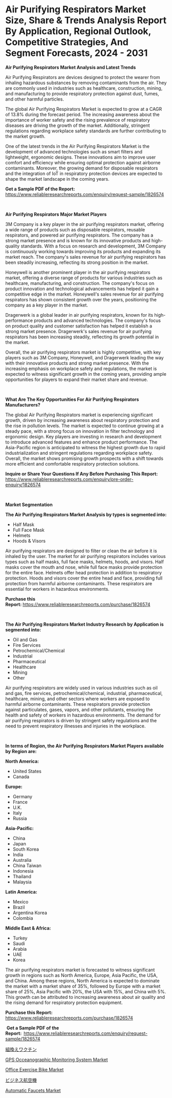 <p><h1>Air Purifying Respirators Market Size, Share & Trends Analysis Report By Application, Regional Outlook, Competitive Strategies, And Segment Forecasts, 2024 - 2031</h1></p><p><strong>Air Purifying Respirators Market Analysis and Latest Trends</strong></p>
<p><p>Air Purifying Respirators are devices designed to protect the wearer from inhaling hazardous substances by removing contaminants from the air. They are commonly used in industries such as healthcare, construction, mining, and manufacturing to provide respiratory protection against dust, fumes, and other harmful particles.</p><p>The global Air Purifying Respirators Market is expected to grow at a CAGR of 13.8% during the forecast period. The increasing awareness about the importance of worker safety and the rising prevalence of respiratory diseases are driving the growth of the market. Additionally, stringent regulations regarding workplace safety standards are further contributing to the market growth.</p><p>One of the latest trends in the Air Purifying Respirators Market is the development of advanced technologies such as smart filters and lightweight, ergonomic designs. These innovations aim to improve user comfort and efficiency while ensuring optimal protection against airborne contaminants. Moreover, the growing demand for disposable respirators and the integration of IoT in respiratory protection devices are expected to shape the market landscape in the coming years.</p></p>
<p><strong>Get a Sample PDF of the Report:&nbsp;</strong> <a href="https://www.reliableresearchreports.com/enquiry/request-sample/1826574">https://www.reliableresearchreports.com/enquiry/request-sample/1826574</a></p>
<p>&nbsp;</p>
<p><strong>Air Purifying Respirators Major Market Players</strong></p>
<p><p>3M Company is a key player in the air purifying respirators market, offering a wide range of products such as disposable respirators, reusable respirators, and powered air purifying respirators. The company has a strong market presence and is known for its innovative products and high-quality standards. With a focus on research and development, 3M Company is continuously working towards improving its products and expanding its market reach. The company's sales revenue for air purifying respirators has been steadily increasing, reflecting its strong position in the market.</p><p>Honeywell is another prominent player in the air purifying respirators market, offering a diverse range of products for various industries such as healthcare, manufacturing, and construction. The company's focus on product innovation and technological advancements has helped it gain a competitive edge in the market. Honeywell's sales revenue for air purifying respirators has shown consistent growth over the years, positioning the company as a key player in the market.</p><p>Dragerwerk is a global leader in air purifying respirators, known for its high-performance products and advanced technologies. The company's focus on product quality and customer satisfaction has helped it establish a strong market presence. Dragerwerk's sales revenue for air purifying respirators has been increasing steadily, reflecting its growth potential in the market.</p><p>Overall, the air purifying respirators market is highly competitive, with key players such as 3M Company, Honeywell, and Dragerwerk leading the way with their innovative products and strong market presence. With the increasing emphasis on workplace safety and regulations, the market is expected to witness significant growth in the coming years, providing ample opportunities for players to expand their market share and revenue.</p></p>
<p>&nbsp;</p>
<p><strong>What Are The Key Opportunities For Air Purifying Respirators Manufacturers?</strong></p>
<p><p>The global Air Purifying Respirators market is experiencing significant growth, driven by increasing awareness about respiratory protection and the rise in pollution levels. The market is expected to continue growing at a steady pace, with a strong focus on innovation in filter technology and ergonomic design. Key players are investing in research and development to introduce advanced features and enhance product performance. The Asia-Pacific region is anticipated to witness the highest growth due to rapid industrialization and stringent regulations regarding workplace safety. Overall, the market shows promising growth prospects with a shift towards more efficient and comfortable respiratory protection solutions.</p></p>
<p><strong>Inquire or Share Your Questions If Any Before Purchasing This Report:</strong> <a href="https://www.reliableresearchreports.com/enquiry/pre-order-enquiry/1826574">https://www.reliableresearchreports.com/enquiry/pre-order-enquiry/1826574</a></p>
<p>&nbsp;</p>
<p><strong>Market Segmentation</strong></p>
<p><strong>The Air Purifying Respirators Market Analysis by types is segmented into:</strong></p>
<p><ul><li>Half Mask</li><li>Full Face Mask</li><li>Helmets</li><li>Hoods & Visors</li></ul></p>
<p><p>Air purifying respirators are designed to filter or clean the air before it is inhaled by the user. The market for air purifying respirators includes various types such as half masks, full face masks, helmets, hoods, and visors. Half masks cover the mouth and nose, while full face masks provide protection for the entire face. Helmets offer head protection in addition to respiratory protection. Hoods and visors cover the entire head and face, providing full protection from harmful airborne contaminants. These respirators are essential for workers in hazardous environments.</p></p>
<p><strong>Purchase this Report:&nbsp;</strong><a href="https://www.reliableresearchreports.com/purchase/1826574">https://www.reliableresearchreports.com/purchase/1826574</a></p>
<p>&nbsp;</p>
<p><strong>The Air Purifying Respirators Market Industry Research by Application is segmented into:</strong></p>
<p><ul><li>Oil and Gas</li><li>Fire Services</li><li>Petrochemical/Chemical</li><li>Industrial</li><li>Pharmaceutical</li><li>Healthcare</li><li>Mining</li><li>Other</li></ul></p>
<p><p>Air purifying respirators are widely used in various industries such as oil and gas, fire services, petrochemical/chemical, industrial, pharmaceutical, healthcare, mining, and other sectors where workers are exposed to harmful airborne contaminants. These respirators provide protection against particulates, gases, vapors, and other pollutants, ensuring the health and safety of workers in hazardous environments. The demand for air purifying respirators is driven by stringent safety regulations and the need to prevent respiratory illnesses and injuries in the workplace.</p></p>
<p>&nbsp;</p>
<p><strong>In terms of Region, the Air Purifying Respirators Market Players available by Region are:</strong></p>
<p>
    <p> <strong> North America: </strong>
        <ul>
            <li>United States</li>
            <li>Canada</li>
        </ul>
        </p> 
    <p> <strong> Europe: </strong>
        <ul>
            <li>Germany</li>
            <li>France</li>
            <li>U.K.</li>
            <li>Italy</li>
            <li>Russia</li>
        </ul>
        </p> 
    <p> <strong> Asia-Pacific: </strong>
        <ul>
            <li>China</li>
            <li>Japan</li>
            <li>South Korea</li>
            <li>India</li>
            <li>Australia</li>
            <li>China Taiwan</li>
            <li>Indonesia</li>
            <li>Thailand</li>
            <li>Malaysia</li>
        </ul>
        </p> 
    <p> <strong> Latin America: </strong>
        <ul>
            <li>Mexico</li>
            <li>Brazil</li>
            <li>Argentina Korea</li>
            <li>Colombia</li>
        </ul>
        </p> 
    <p> <strong> Middle East & Africa: </strong>
        <ul>
            <li>Turkey</li>
            <li>Saudi</li>
            <li>Arabia</li>
            <li>UAE</li>
            <li>Korea</li>
        </ul>
    </p>
    </p>
<p><p>The air purifying respirators market is forecasted to witness significant growth in regions such as North America, Europe, Asia Pacific, the USA, and China. Among these regions, North America is expected to dominate the market with a market share of 35%, followed by Europe with a market share of 25%, Asia Pacific with 20%, the USA with 15%, and China with 5%. This growth can be attributed to increasing awareness about air quality and the rising demand for respiratory protection equipment.</p></p>
<p><strong>Purchase this Report: </strong><a href="https://www.reliableresearchreports.com/purchase/1826574">https://www.reliableresearchreports.com/purchase/1826574</a></p>
<p>&nbsp;<strong>Get a Sample PDF of the Report:&nbsp;&nbsp;</strong><a href="https://www.reliableresearchreports.com/enquiry/request-sample/1826574">https://www.reliableresearchreports.com/enquiry/request-sample/1826574</a></p>
<p><strong></strong></p>
<p><p><a href="https://github.com/dzy793153605/Market-Research-Report-List-1/blob/main/46775604139.md">組換えワクチン</a></p><p><a href="https://issuu.com/reportprime-2/docs/gps-occeanographic-monitoring-system-market-size-2">GPS Occeanographic Monitoring System Market</a></p><p><a href="https://github.com/jodemen/Market-Research-Report-List-1/blob/main/office-exercise-bike-market.md">Office Exercise Bike Market</a></p><p><a href="https://github.com/oafhukehf4709715/Market-Research-Report-List-1/blob/main/75543614138.md">ビジネス航空機</a></p><p><a href="https://github.com/jj19131/Market-Research-Report-List-1/blob/main/automatic-faucets-market.md">Automatic Faucets Market</a></p></p>
